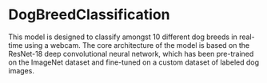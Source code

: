 # DogBreedClassification
This model is designed to classify amongst 10 different dog breeds in real-time using a webcam. The core architecture of the model is based on the ResNet-18 deep convolutional neural network, which has been pre-trained on the ImageNet dataset and fine-tuned on a custom dataset of labeled dog images.
